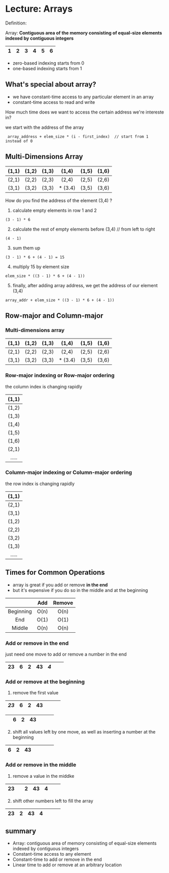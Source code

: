 # Lecture: Arrays
Definition: 

Array: **Contiguous area of the memory consisting of equal-size elements indexed by contiguous integers**

|1 |2 |3 |4 |5 |6 |
|-|-|-|-|-|-|

   + zero-based indexing starts from 0
   + one-based indexing starts from 1

## What's special about array?
   + we have constant-time access to any particular element in an array
   + constant-time access to read and write
   
How much time does we want to access the certain address we're intereste in?

we start with the address of the array

``` array_address + elem_size * (i - first_index)  // start from 1 instead of 0```
## Multi-Dimensions Array

 |(1,1) |(1,2) |(1,3) |(1,4) |(1,5) |(1,6)|
 |:---:|:---:|:---:|:---:|:---:|:---:|
 | (2,1)|(2,2) |(2,3) |(2,4) | (2,5)|(2,6) |
 |(3,1) |(3,2) |(3,3) | * (3.4)|(3,5) |(3,6) |
 
How do you find the address of the element (3,4) ?
 
1. calculate empty elements in row 1 and 2
```
(3 - 1) * 6
```
2. calculate the rest of empty elements before (3,4) // from left to right
```
(4 - 1)
```
3. sum them up
```
(3 - 1) * 6 + (4 - 1) = 15
```
4. multiply 15 by element size
```
elem_size * ((3 - 1) * 6 + (4 - 1))
```
5. finally, after adding array address, we get the address of our element (3,4)
```
array_addr + elem_size * ((3 - 1) * 6 + (4 - 1))
```

## Row-major and Column-major

### Multi-dimensions array
 
|(1,1) |(1,2) |(1,3) |(1,4) |(1,5) |(1,6)|
|:---:|:---:|:---:|:---:|:---:|:---:|
| (2,1)|(2,2) |(2,3) |(2,4) | (2,5)|(2,6) |
|(3,1) |(3,2) |(3,3) | * (3.4)|(3,5) |(3,6) |

### Row-major indexing or Row-major ordering
   
the column index is changing rapidly

|(1,1) |
|:---:|
|(1,2) |
|(1,3) |
|(1,4) |
|(1,5) |
|(1,6)|
| (2,1)|
|..... |

### Column-major indexing or Column-major ordering

the row index is changing rapidly
 
|(1,1) |
|:---:|
|(2,1) |
|(3,1) |
|(1,2) |
|(2,2) |
|(3,2)|
|(1,3)|
|..... |

## Times for Common Operations

   + array is great if you add or remove **in the end** 
   + but it's expensive if you do so in the middle and at the beginning

| |Add|Remove|
|:---:|:---:|:---:|
|Beginning|O(n) |O(n) |
|End|O(1) |O(1) |
|Middle|O(n) |O(n)|

### Add or remove in the end

just need one move to add or remove a number in the end

| 23 |6 |2|43| *4* | | |
|:---:|:---:|:---:|:---:|:---:|:---:|:---:|

### Add or remove at the beginning
   
   1. remove the first value

| *23* |6 |2|43|  | | |
|:---:|:---:|:---:|:---:|:---:|:---:|:---:|

|  |6 |2|43|  | | |
|:---:|:---:|:---:|:---:|:---:|:---:|:---:|

   2. shift all values left by one move, as well as inserting a number at the beginning
   
| 6 |2 |43||  | | |
|:---:|:---:|:---:|:---:|:---:|:---:|:---:|
   
### Add or remove in the middle
   1. remove a value in the middke
   
| 23 | |2|43| 4 | | |
|:---:|:---:|:---:|:---:|:---:|:---:|:---:|

   2. shift other numbers left to fill the array
   
| 23 | 2|43|4|  | | |
|:---:|:---:|:---:|:---:|:---:|:---:|:---:|

## summary 

   + Array: contiguous area of memory consisting of equal-size elements indexed by contiguous integers
   + Constant-time access to any element
   + Constant-time to add or remove in the end
   + Linear time to add or remove at an arbitrary location
